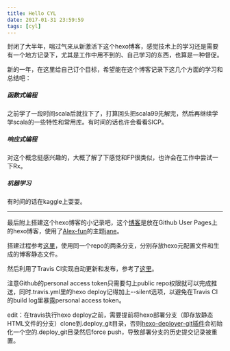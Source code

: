 ```yaml
---
title: Hello CYL
date: 2017-01-31 23:59:59
tags: [cyl]
---
```

封闭了大半年，喘过气来从新激活下这个hexo博客，感觉技术上的学习还是需要有一个地方记录下，尤其是工作中用不到的、自己学习的东西，也算是一种督促。

新的一年，在这里给自己订个目标，希望能在这个博客记录下这几个方面的学习和总结吧：
<!--more-->

##### 函数式编程

之前学了一段时间scala后就拉下了，打算回头把scala99先解完，然后再继续学学scala的一些特性和常用库。有时间的话也许会看看SICP。

##### 响应式编程

对这个概念挺感兴趣的，大概了解了下感觉和FP很类似，也许会在工作中尝试一下Rx。

##### 机器学习

有时间的话在kaggle上耍耍。

---
最后附上搭建这个hexo博客的小记录吧，这个[博客](https://github.com/youlingman/youlingman.github.com)是放在Github User Pages上的hexo博客，使用了[Alex-fun](https://github.com/Alex-fun)的主题[jane](http://hejx.me/2016/02/07/hexo-theme-jane/)。

搭建过程参考[这里](http://crazymilk.github.io/2015/12/28/GitHub-Pages-Hexo%E6%90%AD%E5%BB%BA%E5%8D%9A%E5%AE%A2)，使用同一个repo的两条分支，分别存放hexo元配置文件和生成的博客静态文件。

然后利用了Travis CI实现自动更新和发布，参考了[这里](https://xin053.github.io/2016/06/05/Travis%20CI%E8%87%AA%E5%8A%A8%E9%83%A8%E7%BD%B2Hexo%E5%8D%9A%E5%AE%A2%E5%88%B0Github/)。

注意Github的personal access token只需要勾上public repo权限就可以完成推送，同时.travis.yml里的hexo deploy记得加上--silent选项，以避免在Travis CI的build log里暴露personal access token。

edit：在travis执行hexo deploy之前，需要提前将hexo部署分支（即存放静态HTML文件的分支）clone到.deploy_git目录，否则[hexo-deployer-git插件](https://github.com/hexojs/hexo-deployer-git)会初始化一个空的.deploy_git目录然后force push，导致部署分支的历史提交记录被重置。
